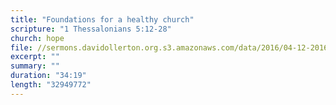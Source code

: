 ```yaml
---
title: "Foundations for a healthy church"
scripture: "1 Thessalonians 5:12-28"
church: hope
file: //sermons.davidollerton.org.s3.amazonaws.com/data/2016/04-12-2016-pm.mp3
excerpt: ""
summary: ""
duration: "34:19"
length: "32949772"
---
```


